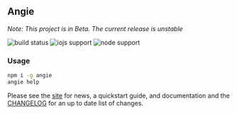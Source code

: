 ## Angie
*Note: This project is in Beta. The current release is unstable*

![build status](https://travis-ci.org/benderTheCrime/angie.svg?branch=debug-travis "build status")
![iojs support](https://img.shields.io/badge/iojs-1.7.1+-brightgreen.svg "iojs support")
![node support](https://img.shields.io/badge/node-0.12.0+-brightgreen.svg "node support")

### Usage
```bash
npm i -g angie
angie help
```

Please see the [site](http://benderthecrime.github.io/angie/#/about) for news, a quickstart guide, and documentation and the [CHANGELOG](https://github.com/benderTheCrime/angie/blob/master/CHANGELOG.md) for an up to date list of changes.
